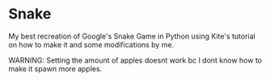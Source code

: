 # Snake
My best recreation of Google's Snake Game in Python using Kite's tutorial on how to make it and some modifications by me.

WARNING: Setting the amount of apples doesnt work bc I dont know how to make it spawn more apples.
